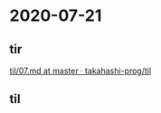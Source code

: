 # 2020-07-21

## tir
[til/07\.md at master · takahashi\-prog/til](https://github.com/takahashi-prog/til/blob/master/tir/2020/07.md#21)

## til
